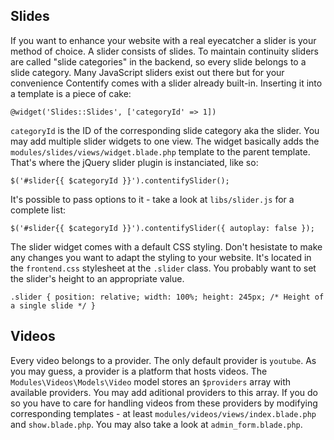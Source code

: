 ## Slides

If you want to enhance your website with a real eyecatcher a slider is your method of choice. A slider consists of slides. To maintain continuity sliders are called "slide categories" in the backend, so every slide belongs to a slide category. Many JavaScript sliders exist out there but for your convenience Contentify comes with a slider already built-in. Inserting it into a template is a piece of cake:

    @widget('Slides::Slides', ['categoryId' => 1])

`categoryId` is the ID of the corresponding slide category aka the slider. You may add multiple slider widgets to one view. The widget basically adds the `modules/slides/views/widget.blade.php` template to the parent template. That's where the jQuery slider plugin is instanciated, like so:

	$('#slider{{ $categoryId }}').contentifySlider();

It's possible to pass options to it - take a look at `libs/slider.js` for a complete list:

	$('#slider{{ $categoryId }}').contentifySlider({ autoplay: false });

The slider widget comes with a default CSS styling. Don't hesistate to make any changes you want to adapt the styling to your website. It's located in the `frontend.css` stylesheet at the `.slider` class. You probably want to set the slider's height to an appropriate value.

    .slider { position: relative; width: 100%; height: 245px; /* Height of a single slide */ }

## Videos

Every video belongs to a provider. The only default provider is `youtube`. As you may guess, a provider is a platform that hosts videos. The `Modules\Videos\Models\Video` model stores an `$providers` array with available providers. You may add aditional providers to this array. If you do so you have to care for handling videos from these providers by modifying corresponding templates - at least `modules/videos/views/index.blade.php` and `show.blade.php`. You may also take a look at `admin_form.blade.php`.